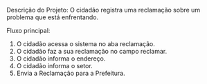 Descrição do Projeto: O cidadão registra uma reclamação sobre um problema que está enfrentando.

Fluxo principal:

1. O cidadão acessa o sistema no aba reclamação.
2. O cidadão faz a sua reclamação no campo reclamar.
3. O cidadão informa o endereço.
4. O cidadão informa o setor.
5. Envia a Reclamação para a Prefeitura.




